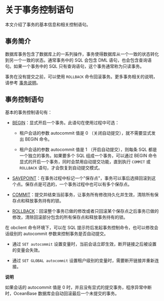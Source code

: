 关于事务控制语句 
=============================

本文介绍了事务的基本信息和相关控制语句。

事务简介 
-------------------------

数据库事务包含了数据库上的一系列操作，事务使得数据库从一个一致的状态转化到另一个一致的状态。通常事务中的 SQL 会包含 DML 语句，也会包含查询语句。如果一个事务中的 SQL 只有查询语句，这个事务通常称为只读事务。

事务在没有提交之前，可以使用 `ROLLBACK` 命令回滚事务。更多事务相关的说明，请参考 [事务说明](https://www.oceanbase.com/docs/oceanbase-database/oceanbase-database/V3.2.2/transaction-introduction)。

事务控制语句 
---------------------------

基本的事务控制语句有：

* [BEGIN](t2206655.md#topic-2206655)：显式开启一个事务。此语句在使用过程中可选：

  * 租户会话的参数 autocommit 值是 0 （关闭自动提交），就不需要显式发出 BEGIN 命令。

    
  
  * 租户会话的参数 autocommit 值是 1 （开启自动提交），则每条 SQL 都是一个独立的事务。如果要多个 SQL 组成一个事务，可以通过 BEGIN 命令显式的开启一个事务，同时会禁用自动提交功能，直到执行 `COMMIT` 或 `ROLLBACK` 语句，才会恢复到自动提交模式。

    
  

  

* [SAVEPOINT](t2204642.md#topic-2204642)：在事务过程中标记一个"保存点"，事务可以事后选择回滚到这个点。保存点是可选的，一个事务过程中也可以有多个保存点。

  

* [COMMIT](t2204640.md#topic-2204640)：提交并结束当前事务，让事务所有修改持久化并生效，清除所有保存点和释放事务持有的锁。

  

* [ROLLBACK](t2204641.md#topic-2204641)：回滚整个事务已做的修改或者只回滚某个保存点之后事务已做的修改，清除回滚部分包含的所有保存点和释放事务持有的锁。

  




在 obclient 命令环境下，可以在 SQL 提示符后发起事务控制命令，也可以修改会话级别的 autocommit 参数来控制事务是否自动提交。

* 通过 `SET autocommit` 设置变量时，当前会话立即生效，断开链接之后被设置的变量会失效。

  

* 通过 `SET GLOBAL autocommit` 设置租户级别的变量时，需要断开链接并重新连接。

  



**说明**



如果会话的 autocommit 值是 0 时，并且没有显式的提交事务，程序异常中断时，OceanBase 数据库会自动回滚最后一个未提交的事务。
